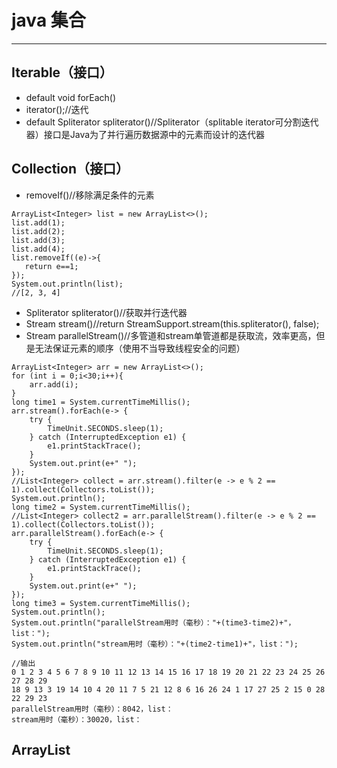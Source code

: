 # java 集合
---
## Iterable（接口）
- default void forEach()
- iterator();//迭代
- default Spliterator<T> spliterator()//Spliterator（splitable iterator可分割迭代器）接口是Java为了并行遍历数据源中的元素而设计的迭代器

## Collection（接口）
- removeIf()//移除满足条件的元素
```
ArrayList<Integer> list = new ArrayList<>();
list.add(1);
list.add(2);
list.add(3);
list.add(4);
list.removeIf((e)->{
   return e==1;
});
System.out.println(list);
//[2, 3, 4]
```
- Spliterator<E> spliterator()//获取并行迭代器
- Stream<E> stream()//return StreamSupport.stream(this.spliterator(), false);
- Stream<E> parallelStream()//多管道和stream单管道都是获取流，效率更高，但是无法保证元素的顺序（使用不当导致线程安全的问题）
```
ArrayList<Integer> arr = new ArrayList<>();
for (int i = 0;i<30;i++){
    arr.add(i);
}
long time1 = System.currentTimeMillis();
arr.stream().forEach(e-> {
    try {
        TimeUnit.SECONDS.sleep(1);
    } catch (InterruptedException e1) {
        e1.printStackTrace();
    }
    System.out.print(e+" ");
});
//List<Integer> collect = arr.stream().filter(e -> e % 2 == 1).collect(Collectors.toList());
System.out.println();
long time2 = System.currentTimeMillis();
//List<Integer> collect2 = arr.parallelStream().filter(e -> e % 2 == 1).collect(Collectors.toList());
arr.parallelStream().forEach(e-> {
    try {
        TimeUnit.SECONDS.sleep(1);
    } catch (InterruptedException e1) {
        e1.printStackTrace();
    }
    System.out.print(e+" ");
});
long time3 = System.currentTimeMillis();
System.out.println();
System.out.println("parallelStream用时（毫秒）："+(time3-time2)+"，list：");
System.out.println("stream用时（毫秒）："+(time2-time1)+"，list：");

//输出
0 1 2 3 4 5 6 7 8 9 10 11 12 13 14 15 16 17 18 19 20 21 22 23 24 25 26 27 28 29 
18 9 13 3 19 14 10 4 20 11 7 5 21 12 8 6 16 26 24 1 17 27 25 2 15 0 28 22 29 23 
parallelStream用时（毫秒）：8042，list：
stream用时（毫秒）：30020，list：
```
## ArrayList
